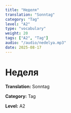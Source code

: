 ```yaml
---
title: "Неделя"
translation: "Sonntag"
category: "Tag"
level: "A2"
type: "vocabulary"
weight: 20
tags: ["A2", "Tag"]
audio: "/audio/nedelya.mp3"
date: 2025-08-17
---
```


# Неделя

**Translation:** Sonntag

**Category:** Tag

**Level:** A2

